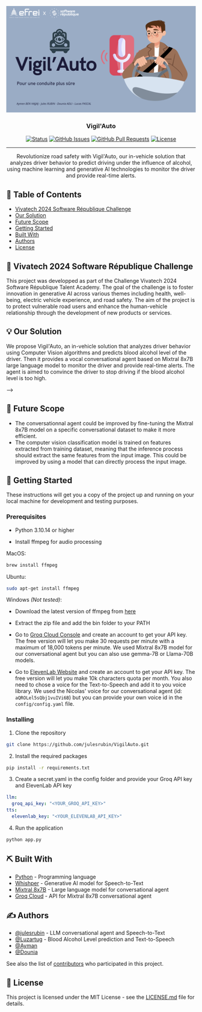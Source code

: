 <p align="center">
  <a href="" rel="noopener">
 <img src="img/VigilAutobanner.png" alt="Project logo"></a>
</p>
<h3 align="center">Vigil'Auto</h3>

<div align="center">

<!-- [![Hackathon](https://img.shields.io/badge/hackathon-name-orange.svg)](http://hackathon.url.com) -->
[![Status](https://img.shields.io/badge/status-active-success.svg)]()
[![GitHub Issues](https://img.shields.io/github/issues/julesrubin/VigilAuto.svg)](https://github.com/julesrubin/VigilAuto/issues)
[![GitHub Pull Requests](https://img.shields.io/github/issues-pr/julesrubin/VigilAuto.svg)](https://github.com/julesrubin/VigilAuto/pulls)
[![License](https://img.shields.io/badge/license-MIT-blue.svg)](LICENSE.md)

</div>

---

<p align="center">Revolutionize road safety with Vigil'Auto, our in-vehicle solution that analyzes driver behavior to predict driving under 
    the influence of alcohol, using machine learning and generative AI technologies to monitor the driver and provide real-time alerts.
    <br>
</p>

## 📝 Table of Contents

- [Vivatech 2024 Software République Challenge](#problem_statement)
- [Our Solution](#idea)
- [Future Scope](#future_scope)
- [Getting Started](#getting_started)
- [Built With](#tech_stack)
- [Authors](#authors)
- [License](#license)

## 🧐 Vivatech 2024 Software République Challenge <a name = "problem_statement"></a>

<!-- It is useful to design and follow a specific format when writing a problem statement. While there are several options
for doing this, the following is a simple and straightforward template often used in Business Analysis to maintain
focus on defining the problem.

- IDEAL: This section is used to describe the desired or “to be” state of the process or product. At large, this section
  should illustrate what the expected environment would look like once the solution is implemented.
- REALITY: This section is used to describe the current or “as is” state of the process or product.
- CONSEQUENCES: This section is used to describe the impacts on the business if the problem is not fixed or improved upon.
  This includes costs associated with loss of money, time, productivity, competitive advantage, and so forth.

Following this format will result in a workable document that can be used to understand the problem and elicit
requirements that will lead to a winning solution. -->

This project was developped as part of the Challenge Vivatech 2024 Software République Talent Academy. The goal of the challenge is to foster innovation in generative AI across various themes including health, well-being, electric vehicle experience, and road safety. The aim of the project is to protect vulnerable road users and enhance the human-vehicle relationship through the development of new products or services.

## 💡 Our Solution <a name = "idea"></a>

<!-- This section is used to describe potential solutions.

Once the ideal, reality, and consequences sections have been
completed, and understood, it becomes easier to provide a solution for solving the problem. -->

We propose Vigil'Auto, an in-vehicle solution that analyzes driver behavior using Computer Vision algorithms and predicts blood alcohol level of the driver. Then it provides a vocal conversational agent based on Mixtral 8x7B large language model to monitor the driver and provide real-time alerts. The agent is aimed to convince the driver to stop driving if the blood alcohol level is too high.

<!-- ## ⛓️ Dependencies / Limitations <a name = "limitations"></a>

<!-- - What are the dependencies of your project?
- Describe each limitation in detailed but concise terms
- Explain why each limitation exists
- Provide the reasons why each limitation could not be overcome using the method(s) chosen to acquire.
- Assess the impact of each limitation in relation to the overall findings and conclusions of your project, and if
  appropriate, describe how these limitations could point to the need for further research. --> -->

## 🚀 Future Scope <a name = "future_scope"></a>

- The conversationnal agent could be improved by fine-tuning the Mixtral 8x7B model on a specific conversational dataset to make it more efficient.
- The computer vision classification model is trained on features extracted from training dataset, meaning that the inference process should extract the same features from the input image. This could be improved by using a model that can directly process the input image.

## 🏁 Getting Started <a name = "getting_started"></a>

These instructions will get you a copy of the project up and running on your local machine for development
and testing purposes. 
<!-- See [deployment](#deployment) for notes on how to deploy the project on a live system. -->

### Prerequisites

<!-- What things you need to install the software and how to install them.

```
Give examples
``` -->

- Python 3.10.14 or higher

- Install ffmpeg for audio processing

MacOS:
```bash
brew install ffmpeg
```

Ubuntu:
```bash
sudo apt-get install ffmpeg
```

Windows *(Not tested)*:
- Download the latest version of ffmpeg from [here](https://ffmpeg.org/download.html)
- Extract the zip file and add the bin folder to your PATH

- Go to [Groq Cloud Console](https://console.groq.com/playground) and create an account to get your API key. The free version will let you make 30 requests per minute with a maximum of 18,000 tokens per minute. We used Mixtral 8x7B model for our conversational agent but you can also use gemma-7B or Llama-70B models.

- Go to [ElevenLab Website](https://elevenlabs.io/) and create an account to get your API key. The free version will let you make 10k characters quota per month. You also need to chose a voice for the Text-to-Speech and add it to you voice library. We used the Nicolas' voice for our conversational agent (id: ```aQROLel5sQbj1vuIVi6B```) but you can provide your own voice id in the ```config/config.yaml``` file.

### Installing

<!-- A step by step series of examples that tell you how to get a development env running.

Say what the step will be

```
Give the example
```

And repeat

```
until finished
``` -->

1. Clone the repository

```bash
git clone https://github.com/julesrubin/VigilAuto.git
```

2. Install the required packages

```bash
pip install -r requirements.txt
```

3. Create a secret.yaml in the config folder and provide your Groq API key and ElevenLab API key
```yaml
llm:
  groq_api_key: "<YOUR_GROQ_API_KEY>"
tts:
  elevenlab_key: "<YOUR_ELEVENLAB_API_KEY>"
```

4. Run the application

```bash
python app.py
```

<!-- ## 🎈 Usage <a name="usage"></a>

Add notes about how to use the system. -->

## ⛏️ Built With <a name = "tech_stack"></a>

<!-- - [MongoDB](https://www.mongodb.com/) - Database
- [Express](https://expressjs.com/) - Server Framework
- [VueJs](https://vuejs.org/) - Web Framework
- [NodeJs](https://nodejs.org/en/) - Server Environment -->

- [Python](https://www.python.org/) - Programming language
- [Whishper](https://openai.com/research/whisper) - Generative AI model for Speech-to-Text
- [Mixtral 8x7B](https://mistral.ai/fr/news/mixtral-of-experts/) - Large language model for conversational agent
- [Groq Cloud](https://console.groq.com/playground) - API for Mixtral 8x7B conversational agent

## ✍️ Authors <a name = "authors"></a>

- [@julesrubin](https://github.com/julesrubin) - LLM conversational agent and Speech-to-Text
- [@Luzartug](https://github.com/Luzartug) - Blood Alcohol Level prediction and Text-to-Speech
- [@Ayman](https://github.com/Senshiben-efrei)
- [@Dounia](https://github.com/)

See also the list of [contributors](https://github.com/julesrubin/VigilAuto/contributors)
who participated in this project.

<!-- ## 🎉 Acknowledgments <a name = "acknowledgments"></a>

- Hat tip to anyone whose code was used
- Inspiration
- References -->

## 📜 License <a name = "license"></a>

This project is licensed under the MIT License - see the [LICENSE.md](LICENSE.md) file for details.
